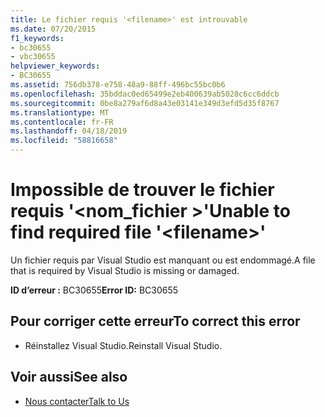 ```yaml
---
title: Le fichier requis '<filename>' est introuvable
ms.date: 07/20/2015
f1_keywords:
- bc30655
- vbc30655
helpviewer_keywords:
- BC30655
ms.assetid: 756db378-e758-48a9-88ff-496bc55bc0b6
ms.openlocfilehash: 35bddac0ed65499e2eb400639ab5028c6cc6ddcb
ms.sourcegitcommit: 0be8a279af6d8a43e03141e349d3efd5d35f8767
ms.translationtype: MT
ms.contentlocale: fr-FR
ms.lasthandoff: 04/18/2019
ms.locfileid: "58816658"
---
```

# <a name="unable-to-find-required-file-filename"></a><span data-ttu-id="58121-102">Impossible de trouver le fichier requis '\<nom_fichier >'</span><span class="sxs-lookup"><span data-stu-id="58121-102">Unable to find required file '\<filename>'</span></span>
<span data-ttu-id="58121-103">Un fichier requis par Visual Studio est manquant ou est endommagé.</span><span class="sxs-lookup"><span data-stu-id="58121-103">A file that is required by Visual Studio is missing or damaged.</span></span>  
  
 <span data-ttu-id="58121-104">**ID d’erreur :** BC30655</span><span class="sxs-lookup"><span data-stu-id="58121-104">**Error ID:** BC30655</span></span>  
  
## <a name="to-correct-this-error"></a><span data-ttu-id="58121-105">Pour corriger cette erreur</span><span class="sxs-lookup"><span data-stu-id="58121-105">To correct this error</span></span>  
  
-   <span data-ttu-id="58121-106">Réinstallez Visual Studio.</span><span class="sxs-lookup"><span data-stu-id="58121-106">Reinstall Visual Studio.</span></span>  
  
## <a name="see-also"></a><span data-ttu-id="58121-107">Voir aussi</span><span class="sxs-lookup"><span data-stu-id="58121-107">See also</span></span>

- [<span data-ttu-id="58121-108">Nous contacter</span><span class="sxs-lookup"><span data-stu-id="58121-108">Talk to Us</span></span>](/visualstudio/ide/talk-to-us)

